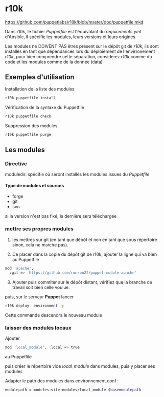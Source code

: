 # r10k

https://github.com/puppetlabs/r10k/blob/master/doc/puppetfile.mkd

Dans r10k, le fichier *Puppetfile* est l'équivalant du *requirements.yml* d'Ansible, il spécifie les modules, leurs versions et leurs origines.  

Les modules ne DOIVENT PAS êtres présent sur le dépôt git de *r10k*, ils sont installés en tant que dépendances lors du déploiement de l'envirronement *r10k*, pour bien comprendre cette séparation, considerez *r10k* comme du code et les modules comme de la donnée (data)    

## Exemples d'utilisation

Installation de la liste des modules

```bash
r10k puppetfile install
```

Vérification de la syntaxe du Puppetfile

```bash
r10k puppetfile check
```

Suppression des modules

```bash
r10k puppetfile purge
```

## Les modules

### Directive

moduledir:
spécifie où seront installés les modules issues du *Puppetfile*

#### Type de modules et sources

* forge
* git 
* svn

si la version n'est pas fixé, la dernière sera téléchargée

### mettre ses propres modules

1. les mettres sur git (en tant que dépôt et non en tant que sous répertoire sinon, cela ne marche pas).

2. Ce placer dans la copie du dépôt git de r10k, ajouter la ligne qui va bien au Puppetfile

```bash
mod 'apache',
  :git => 'https://github.com/ronron22/puppet-module-apache' 
```

3. Ajouter puis commiter sur le dépôt distant, vérifiez que la branche de travail soit bien celle voulue.

puis, sur le serveur **Puppet** lancer

```bash
r10k deploy  environment -p
```

Cette commande descendra le nouveau module

### laisser des modules locaux

Ajouter 

```bash
mod 'local_module', :local => true
```

au Puppetfile

puis créer le répertoire vide *local_module* dans modules, puis y placer ses modules

Adapter le path des modules dans environnement.conf :

```bash
modulepath = modules:site:modules/local_module:$basemodulepath
```

